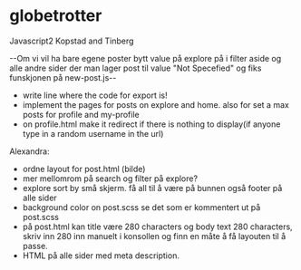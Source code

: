 # globetrotter
Javascript2 Kopstad and Tinberg

--Om vi vil ha bare egene poster bytt value på explore på i filter aside og alle andre sider der man lager post til value "Not Specefied" og fiks funskjonen på new-post.js--

- write line where the code for export is! 
- implement the pages for posts on explore and home. also for set a max posts for profile and my-profile
- on profile.html make it redirect if there is nothing to display(if anyone type in a random username in the url)


Alexandra: 
- ordne layout for post.html (bilde)
- mer mellomrom på search og filter på explore?
- explore sort by små skjerm. få all til å være på bunnen også footer på alle sider
- background color on post.scss se det som er kommentert ut på post.scss
- på post.html kan title være 280 characters og body text 280 characters, skriv inn 280 inn manuelt i konsollen og finn en måte å få layouten til å passe. 
- HTML på alle sider med meta description.